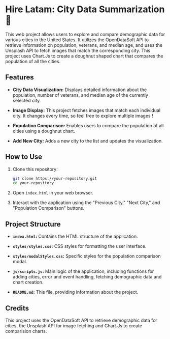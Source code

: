 # Hire Latam: City Data Summarization 🌇

This web project allows users to explore and compare demographic data for various cities in the United States. It utilizes the OpenDataSoft API to retrieve information on population, veterans, and median age, and uses the Unsplash API to fetch images that match the corresponding city.
This project uses Chart.Js to create a doughnut shaped chart that compares the population of all the cities.

## Features

- **City Data Visualization:** Displays detailed information about the population, number of veterans, and median age of the currently selected city.

- **Image Display:** This project fetches images that match each individual city. It changes every time, so feel free to explore multiple images !

- **Population Comparison:** Enables users to compare the population of all cities using a doughnut chart.

- **Add New City:** Adds a new city to the list and updates the visualization.

## How to Use

1. Clone this repository:

    ```bash
    git clone https://your-repository.git
    cd your-repository
    ```

2. Open `index.html` in your web browser.

3. Interact with the application using the "Previous City," "Next City," and "Population Comparison" buttons.

## Project Structure

- **`index.html`:** Contains the HTML structure of the application.

- **`styles/styles.css`:** CSS styles for formatting the user interface.

- **`styles/modalStyles.css`:** Specific styles for the population comparison modal.

- **`js/scripts.js`:** Main logic of the application, including functions for adding cities, error and event handling, fetching demographic data and chart creation.

- **`README.md`:** This file, providing information about the project.

## Credits

This project uses the OpenDataSoft API to retrieve demographic data for cities, the Unsplash API for image fetching and Chart.Js to create comparision charts.

